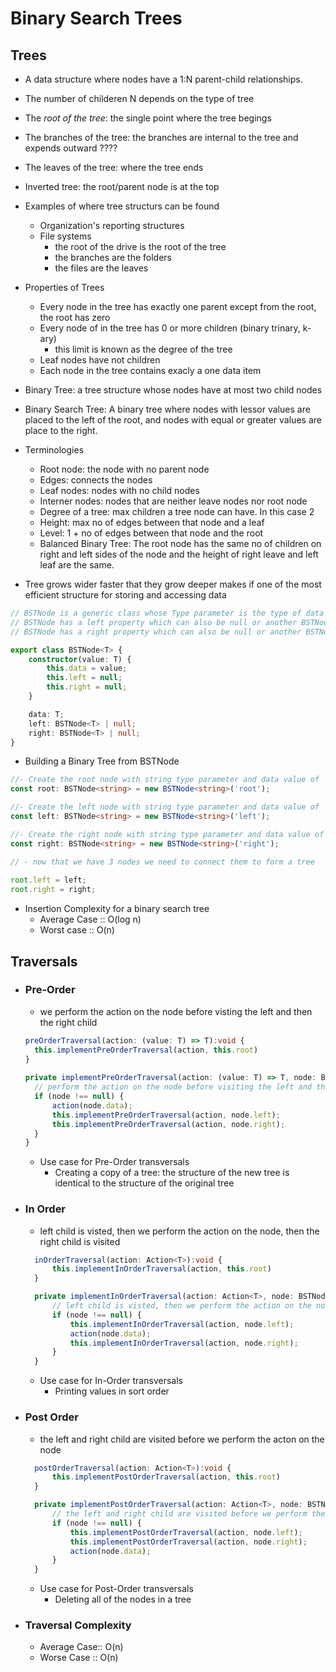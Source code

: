 # Binary Search Trees

## Trees

- A data structure where nodes have a 1:N parent-child relationships. 
- The number of childeren N depends on the type of tree
- The *root of the tree*: the single point where the tree begings
- The branches of the tree: the branches are internal to the tree and expends outward ????
- The leaves of the tree: where the tree ends
- Inverted tree: the root/parent node is at the top
- Examples of where tree structurs can be found
  - Organization's reporting structures
  - File systems
    - the root of the drive is the root of the tree
    - the branches are the folders
    - the files are the leaves
- Properties of Trees
  - Every node in the tree has exactly one parent except from the root, the root has zero
  - Every node of in the tree has 0 or more children (binary trinary, k-ary)
    - this limit is known as the degree of the tree
  - Leaf nodes have not children
  - Each node in the tree contains exacly a one data item

- Binary Tree: a tree structure whose nodes have at most two child nodes
- Binary Search Tree: A binary tree where nodes with lessor values are placed to the left of the root, and nodes with equal or greater values are place to the right.
- Terminologies
  - Root node: the node with no parent node
  - Edges: connects the nodes
  - Leaf nodes: nodes with no child nodes
  - Interner nodes: nodes that are neither leave nodes nor root node
  - Degree of a tree: max children a tree node can have. In this case 2
  - Height: max no of edges between that node and a leaf
  - Level: 1 + no of edges between that node and the root
  - Balanced Binary Tree: The root node has the same no of children on right and left sides of the node and the height of right leave and left leaf are the same.
- Tree grows wider faster that they grow deeper makes if one of the most efficient structure for storing and accessing data

```typescript
// BSTNode is a generic class whose Type parameter is the type of data being stored in the node
// BSTNode has a left property which can also be null or another BSTNode
// BSTNode has a right property which can also be null or another BSTNode

export class BSTNode<T> {
    constructor(value: T) {
        this.data = value;
        this.left = null;
        this.right = null;
    }

    data: T;
    left: BSTNode<T> | null;
    right: BSTNode<T> | null;
}
```

- Building a Binary Tree from BSTNode

```typescript
//- Create the root node with string type parameter and data value of 'root'
const root: BSTNode<string> = new BSTNode<string>('root');

//- Create the left node with string type parameter and data value of 'left'
const left: BSTNode<string> = new BSTNode<string>('left');

//- Create the right node with string type parameter and data value of 'right'
const right: BSTNode<string> = new BSTNode<string>('right');

// - now that we have 3 nodes we need to connect them to form a tree
    
root.left = left;
root.right = right;

```

- Insertion Complexity for a binary search tree
  - Average Case :: O(log n)
  - Worst case :: O(n)

## Traversals

- ### Pre-Order

  - we perform the action on the node before visting the left and then the right child

  ```typescript
  preOrderTraversal(action: (value: T) => T):void {
    this.implementPreOrderTraversal(action, this.root)
  }
      
  private implementPreOrderTraversal(action: (value: T) => T, node: BSTNode<T> | null):void  {
    // perform the action on the node before visiting the left and then the right child
    if (node !== null) {
        action(node.data);
        this.implementPreOrderTraversal(action, node.left);
        this.implementPreOrderTraversal(action, node.right);
    }
  }
  ```

  - Use case for Pre-Order transversals
    - Creating a copy of a tree: the structure of the new tree is identical to the structure of the original tree

- ### In Order

  - left child is visted, then we perform the action on the node, then the right child is visited

  ```typescript
    inOrderTraversal(action: Action<T>):void {
        this.implementInOrderTraversal(action, this.root)
    }

    private implementInOrderTraversal(action: Action<T>, node: BSTNode<T> | null):void  {
        // left child is visted, then we perform the action on the node, then the right child is visited
        if (node !== null) {
            this.implementInOrderTraversal(action, node.left);
            action(node.data);
            this.implementInOrderTraversal(action, node.right);
        }
    }
  ```

  - Use case for In-Order transversals
    - Printing values in sort order

- ### Post Order

  - the left and right child are visited before we perform the acton on the node

  ```typescript
    postOrderTraversal(action: Action<T>):void {
        this.implementPostOrderTraversal(action, this.root)
    }

    private implementPostOrderTraversal(action: Action<T>, node: BSTNode<T> | null):void  {
        // the left and right child are visited before we perform the acton on the node
        if (node !== null) {
            this.implementPostOrderTraversal(action, node.left);
            this.implementPostOrderTraversal(action, node.right);
            action(node.data);
        }
    }
  ```

  - Use case for Post-Order transversals
    - Deleting all of the nodes in a tree

- ### Traversal Complexity

  - Average Case:: O(n)
  - Worse Case :: O(n)

